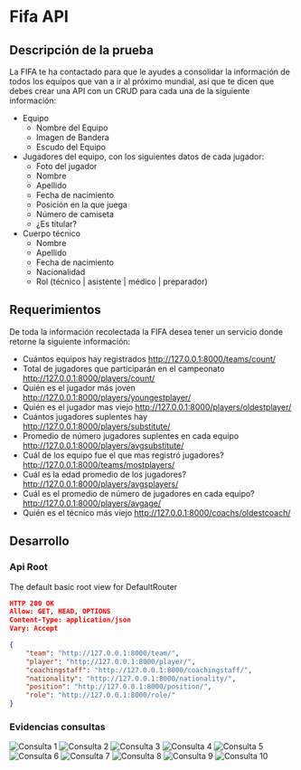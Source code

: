 # Fifa API
## Descripción de la prueba
La FIFA te ha contactado para que le ayudes a consolidar la información de todos los equipos que
van a ir al próximo mundial, así que te dicen que debes crear una API con un CRUD para cada una
de la siguiente información:
- Equipo
  - Nombre del Equipo
  - Imagen de Bandera
  - Escudo del Equipo
- Jugadores del equipo, con los siguientes datos de cada jugador:
  - Foto del jugador
  - Nombre
  - Apellido
  - Fecha de nacimiento
  - Posición en la que juega
  - Número de camiseta
  - ¿Es titular?
- Cuerpo técnico
  - Nombre
  - Apellido
  - Fecha de nacimiento
  - Nacionalidad
  - Rol (técnico | asistente | médico | preparador)

## Requerimientos
De toda la información recolectada la FIFA desea tener un servicio donde retorne la siguiente
información:
- Cuántos equipos hay registrados
  http://127.0.0.1:8000/teams/count/
- Total de jugadores que participarán en el campeonato
  http://127.0.0.1:8000/players/count/
- Quién es el jugador más joven
  http://127.0.0.1:8000/players/youngestplayer/
- Quién es el jugador mas viejo
  http://127.0.0.1:8000/players/oldestplayer/
- Cuántos jugadores suplentes hay
  http://127.0.0.1:8000/players/substitute/
- Promedio de número jugadores suplentes en cada equipo
  http://127.0.0.1:8000/players/avgsubstitute/
- Cuál de los equipo fue el que mas registró jugadores?
  http://127.0.0.1:8000/teams/mostplayers/
- Cuál es la edad promedio de los jugadores?
  http://127.0.0.1:8000/players/avgsplayers/
- Cuál es el promedio de número de jugadores en cada equipo?
  http://127.0.0.1:8000/players/avgage/
- Quién es el técnico más viejo
  http://127.0.0.1:8000/coachs/oldestcoach/

## Desarrollo
### Api Root
The default basic root view for DefaultRouter
```json
HTTP 200 OK
Allow: GET, HEAD, OPTIONS
Content-Type: application/json
Vary: Accept

{
    "team": "http://127.0.0.1:8000/team/",
    "player": "http://127.0.0.1:8000/player/",
    "coachingstaff": "http://127.0.0.1:8000/coachingstaff/",
    "nationality": "http://127.0.0.1:8000/nationality/",
    "position": "http://127.0.0.1:8000/position/",
    "role": "http://127.0.0.1:8000/role/"
}
```
### Evidencias consultas
![Consulta 1](https://raw.githubusercontent.com/davidbcaro/fifa-api/main/querys/01-TeamCount.png)
![Consulta 2](https://raw.githubusercontent.com/davidbcaro/fifa-api/main/querys/02-PlayerCount.png)
![Consulta 3](https://raw.githubusercontent.com/davidbcaro/fifa-api/main/querys/03-YoungestPlayer.png)
![Consulta 4](https://raw.githubusercontent.com/davidbcaro/fifa-api/main/querys/04-OldestPlayer.png)
![Consulta 5](https://raw.githubusercontent.com/davidbcaro/fifa-api/main/querys/05-SubstitutePlayers.png)
![Consulta 6](https://raw.githubusercontent.com/davidbcaro/fifa-api/main/querys/06-AvgSubstPlayersTeam.png)
![Consulta 7](https://raw.githubusercontent.com/davidbcaro/fifa-api/main/querys/07-RegisteredMostPlayers.png)
![Consulta 8](https://raw.githubusercontent.com/davidbcaro/fifa-api/main/querys/08-AveragePlayersTeam.png)
![Consulta 9](https://raw.githubusercontent.com/davidbcaro/fifa-api/main/querys/09-AverageAgePlayers.png)
![Consulta 10](https://raw.githubusercontent.com/davidbcaro/fifa-api/main/querys/10-OldestCoach.png)
